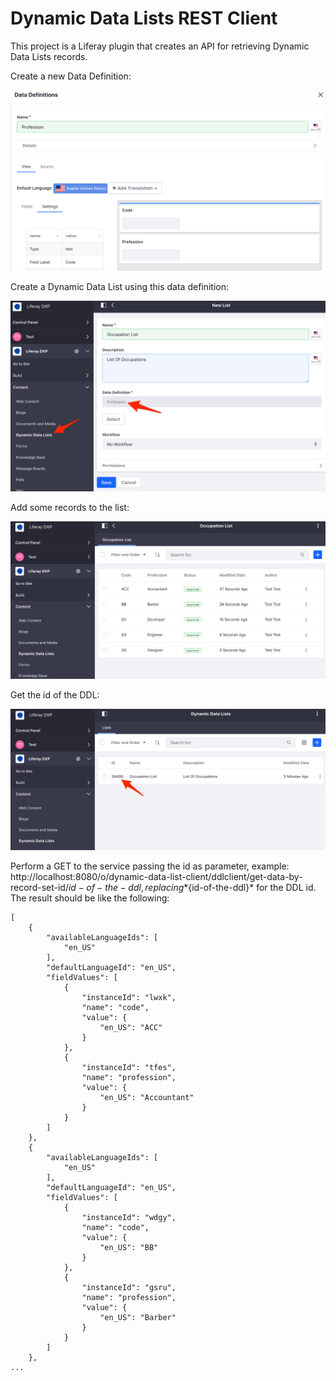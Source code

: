 # Dynamic Data Lists REST Client

This project is a Liferay plugin that creates an API for retrieving Dynamic Data Lists records.

Create a new Data Definition:

![Create a Data Definition](/images/data-definition.png)

Create a Dynamic Data List using this data definition:

![Create a DDL](/images/create-ddl.png)

Add some records to the list:

![Add some data](/images/add-some-records.png)

Get the id of the DDL:

![Get the ID](/images/get-id-of-ddl.png)

Perform a GET to the service passing the id as parameter, example: http://localhost:8080/o/dynamic-data-list-client/ddlclient/get-data-by-record-set-id/${id-of-the-ddl}, replacing *${id-of-the-ddl}* for the DDL id. The result should be like the following:

```
[
    {
        "availableLanguageIds": [
            "en_US"
        ],
        "defaultLanguageId": "en_US",
        "fieldValues": [
            {
                "instanceId": "lwxk",
                "name": "code",
                "value": {
                    "en_US": "ACC"
                }
            },
            {
                "instanceId": "tfes",
                "name": "profession",
                "value": {
                    "en_US": "Accountant"
                }
            }
        ]
    },
    {
        "availableLanguageIds": [
            "en_US"
        ],
        "defaultLanguageId": "en_US",
        "fieldValues": [
            {
                "instanceId": "wdgy",
                "name": "code",
                "value": {
                    "en_US": "BB"
                }
            },
            {
                "instanceId": "gsru",
                "name": "profession",
                "value": {
                    "en_US": "Barber"
                }
            }
        ]
    },
...
```